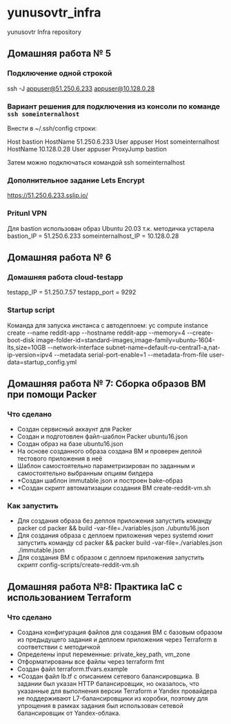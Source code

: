 # yunusovtr_infra
yunusovtr Infra repository

## Домашняя работа № 5
### Подключение одной строкой
ssh -J appuser@51.250.6.233 appuser@10.128.0.28

### Вариант решения для подключения из консоли по команде `ssh someinternalhost`
Внести в ~/.ssh/config строки:

Host bastion
  HostName 51.250.6.233
  User appuser
Host someinternalhost
  HostName 10.128.0.28
  User appuser
  ProxyJump bastion

Затем можно подключаться командой
ssh someinternalhost

### Дополнительное задание Lets Encrypt
https://51.250.6.233.sslip.io/

### Pritunl VPN
Для bastion использован образ Ubuntu 20.03 т.к. методичка устарела
bastion_IP = 51.250.6.233
someinternalhost_IP = 10.128.0.28

## Домашняя работа № 6

### Домашняя работа cloud-testapp
testapp_IP = 51.250.7.57
testapp_port = 9292

### Startup script
Команда для запуска инстанса с автодеплоем:
yc compute instance create --name reddit-app --hostname reddit-app --memory=4 --create-boot-disk image-folder-id=standard-images,image-family=ubuntu-1604-lts,size=10GB  --network-interface subnet-name=default-ru-central1-a,nat-ip-version=ipv4 --metadata serial-port-enable=1 --metadata-from-file user-data=startup_config.yml

## Домашняя работа № 7: Сборка образов ВМ при помощи Packer

### Что сделано
 - Создан сервисный аккаунт для Packer
 - Создан и подготовлен файл-шаблон Packer ubuntu16.json
 - Создан образ на базе ubuntu16.json
 - На основе созданного образа создана ВМ и проверен деплой тестового приложения в неё
 - Шаблон самостоятельно параметризирован по заданным и самостоятельно выбранным опциям билдера
 - *Создан шаблон immutable.json и построен bake-образ
 - *Создан скрипт автоматизации создания ВМ create-reddit-vm.sh

### Как запустить
 - Для создания образа без деплоя приложения запустить команду packer cd packer && build -var-file=./variables.json ./ubuntu16.json
 - Для создания образа с деплоем приложения через systemd юнит запустить команду cd packer && packer build -var-file=./variables.json ./immutable.json
 - Для создания ВМ с образом с деплоем приложения запустить скрипт config-scripts/create-reddit-vm.sh

## Домашняя работа №8: Практика IaC с использованием Terraform

### Что сделано
 - Создана конфигурация файлов для создания ВМ с базовым образом из предыдущего задания и деплоем приложения через Terraform в соответствии с методичкой
 - Определены input переменные: private_key_path, vm_zone
 - Отформатированы все файлы через terraform fmt
 - Создан файл terraform.tfvars.example
 - *Создан файл lb.tf с описанием сетевого балансировщика. В задании был указан HTTP балансировщик, но оказалось, что указанные для выполнения версии Terraform и Yandex провайдера не поддерживают L7-балансировщики из коробки, поэтому для упрощения в рамках задания был использован сетевой балансировщик от Yandex-облака.
